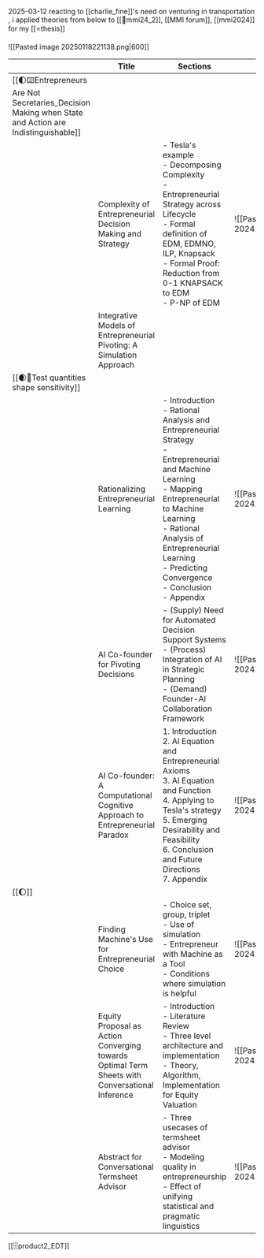 2025-03-12
reacting to [[charlie_fine]]'s need on venturing in transportation , i applied theories from below to [[🛝mmi24_2]], [[MMI forum]], [[mmi2024]] for my [[⭐️thesis]]

![[Pasted image 20250118221138.png|600]]

|                                                                                                       | Title                                                                                          | Sections                                                                                                                                                                                                                                                                   | fig                                       | Page |
| ----------------------------------------------------------------------------------------------------- | ---------------------------------------------------------------------------------------------- | -------------------------------------------------------------------------------------------------------------------------------------------------------------------------------------------------------------------------------------------------------------------------- | ----------------------------------------- | ---- |
| [[🌓⌨️Entrepreneurs Are Not Secretaries_Decision Making when State and Action are Indistinguishable]] |                                                                                                |                                                                                                                                                                                                                                                                            |                                           |      |
|                                                                                                       | Complexity of Entrepreneurial Decision Making and Strategy                                     | - Tesla's example<br>- Decomposing Complexity<br>- Entrepreneurial Strategy across Lifecycle<br>- Formal definition of EDM, EDMNO, ILP, Knapsack<br>- Formal Proof: Reduction from 0-1 KNAPSACK to EDM<br>- P-NP of EDM                                                    | ![[Pasted image 20241124075000.png\|200]] | 120  |
|                                                                                                       | Integrative Models of Entrepreneurial Pivoting: A Simulation Approach                          |                                                                                                                                                                                                                                                                            |                                           | 1    |
| [[🌒📐Test quantities shape sensitivity]]                                                             |                                                                                                |                                                                                                                                                                                                                                                                            |                                           |      |
|                                                                                                       | Rationalizing Entrepreneurial Learning                                                         | - Introduction<br>- Rational Analysis and Entrepreneurial Strategy<br>- Entrepreneurial and Machine Learning<br>- Mapping Entrepreneurial to Machine Learning<br>- Rational Analysis of Entrepreneurial Learning<br>- Predicting Convergence<br>- Conclusion<br>- Appendix | ![[Pasted image 20241124072847.png\|200]] | 38   |
|                                                                                                       | AI Co-founder for Pivoting Decisions                                                           | - (Supply) Need for Automated Decision Support Systems<br>- (Process) Integration of AI in Strategic Planning<br>- (Demand) Founder-AI Collaboration Framework                                                                                                             | ![[Pasted image 20241124072111.png\|200]] | 4    |
|                                                                                                       | AI Co-founder: A Computational Cognitive Approach to Entrepreneurial Paradox                   | 1. Introduction<br>2. AI Equation and Entrepreneurial Axioms<br>3. AI Equation and Function<br>4. Applying to Tesla's strategy<br>5. Emerging Desirability and Feasibility<br>6. Conclusion and Future Directions<br>7. Appendix                                           | ![[Pasted image 20241124073905.png\|200]] | 80   |
| [[🌔]]                                                                                                |                                                                                                |                                                                                                                                                                                                                                                                            |                                           |      |
|                                                                                                       | Finding Machine's Use for Entrepreneurial Choice                                               | - Choice set, group, triplet<br>- Use of simulation<br>- Entrepreneur with Machine as a Tool<br>- Conditions where simulation is helpful                                                                                                                                   | ![[Pasted image 20241124074747.png\|200]] | 114  |
|                                                                                                       | Equity Proposal as Action Converging towards Optimal Term Sheets with Conversational Inference | - Introduction<br>- Literature Review<br>- Three level architecture and implementation<br>- Theory, Algorithm, Implementation for Equity Valuation                                                                                                                         | ![[Pasted image 20241124075439.png\|200]] | 126  |
|                                                                                                       | Abstract for Conversational Termsheet Advisor                                                  | - Three usecases of termsheet advisor<br>- Modeling quality in entrepreneurship<br>- Effect of unifying statistical and pragmatic linguistics                                                                                                                              | ![[Pasted image 20241124075543.png\|200]] | 138  |
[[🗄️product2_EDT]]

